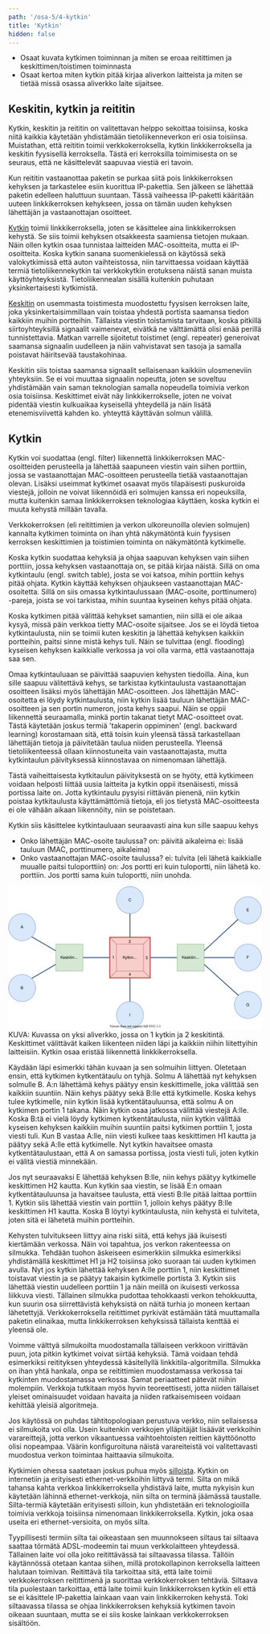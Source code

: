 ```yaml
---
path: '/osa-5/4-kytkin'
title: 'Kytkin'
hidden: false
---
```



<text-box variant='learningObjectives' name='Oppimistavoitteet'>

- Osaat kuvata kytkimen toiminnan ja miten se eroaa reitittimen ja keskittimen/toistimen toiminnasta
- Osaat kertoa miten kytkin pitää kirjaa aliverkon laitteista ja miten se tietää missä osassa aliverkko laite sijaitsee.

</text-box>


## Keskitin, kytkin ja reititin

Kytkin, keskitin ja reititin on valitettavan helppo sekoittaa toisiinsa, koska niitä kaikkia käytetään yhdistämään tietoliikenneverkon eri osia toisiinsa. Muistathan, että reititin toimii verkkokerroksella, kytkin linkkikerroksella ja keskitin fyysisellä kerroksella. Tästä eri kerroksilla toimimisesta on se seuraus, että ne käsittelevät saapuvaa viestiä eri tavoin. 

Kun reititin vastaanottaa paketin se purkaa siitä pois linkkikerroksen kehyksen ja tarkastelee esiin kuorittua IP-pakettia. Sen jälkeen se lähettää paketin edelleen haluttuun suuntaan. Tässä vaiheessa IP-paketti kääritään uuteen linkkikerroksen kehykseen, jossa on tämän uuden kehyksen lähettäjän ja vastaanottajan osoitteet.

[Kytkin](https://fi.wikipedia.org/wiki/Kytkin_(tietoliikenne)) toimii linkkikerroksella, joten se käsittelee aina linkkikerroksen kehystä. Se siis toimii kehyksen otsakkeesta saamiensa tietojen mukaan. Näin ollen kytkin osaa tunnistaa laitteiden MAC-osoitteita, mutta ei IP-osoitteita. Koska kytkin sanana suomenkielessä on käytössä sekä valokytkimissä että auton vaihteistossa, niin tarvittaessa voidaan käyttää termiä tietoliikennekytkin tai verkkokytkin erotuksena näistä sanan muista käyttöyhteyksistä. Tietoliikennealan sisällä kuitenkin puhutaan yksinkertaisesti kytkimistä.

[Keskitin](https://fi.wikipedia.org/wiki/Keskitin) on usemmasta toistimesta muodostettu fyysisen kerroksen laite, joka yksinkertaisimmillaan vain toistaa yhdestä portista saamansa tiedon kaikkiin muihin portteihin. Tällaista viestin toistamista tarvitaan, koska pitkillä siirtoyhteyksillä signaalit vaimenevat, eivätkä ne välttämättä olisi enää perillä tunnistettavia. Matkan varrelle sijoitetut toistimet (engl. repeater) generoivat saamansa signaalin uudelleen ja näin vahvistavat sen tasoja ja samalla poistavat häiritsevää taustakohinaa. 

Keskitin siis toistaa saamansa signaalit sellaisenaan kaikkiin ulosmeneviin yhteyksiin. Se ei voi muuttaa signaalin nopeutta, joten se soveltuu yhdistämään vain saman teknologian samalla nopeudella toimivia verkon osia toisiinsa. Keskittimet eivät näy linkkikerrokselle, joten ne voivat pidentää viestin kulkuaikaa kyseisellä yhteydellä ja näin lisätä etenemisviivettä kahden ko. yhteyttä käyttävän solmun välillä.


## Kytkin

Kytkin voi suodattaa (engl. filter) liikennettä linkkikerroksen MAC-osoitteiden perusteella ja lähettää saapuneen viestin vain siihen porttiin, jossa se vastaanottajan MAC-osoitteen perusteella tietää vastaanottajan olevan. Lisäksi useimmat kytkimet osaavat myös tilapäisesti puskuroida viestejä, jolloin ne voivat liikennöidä eri solmujen kanssa eri nopeuksilla, mutta kuitenkin samaa linkkikerroksen teknologiaa käyttäen, koska kytkin ei muuta kehystä millään tavalla.

Verkkokerroksen (eli reitittimien ja verkon ulkoreunoilla olevien solmujen) kannalta kytkimen toiminta on ihan yhtä näkymätöntä kuin fyysisen kerroksen keskittimien ja toistimien toiminta on näkymätöntä kytkimelle. 

Koska kytkin suodattaa kehyksiä ja ohjaa saapuvan kehyksen vain siihen porttiin, jossa kehyksen vastaanottaja on, se pitää kirjaa näistä.  Sillä on oma kytkintaulu (engl. switch table), josta se voi katsoa, mihin porttiin kehys pitää ohjata. Kytkin käyttää kehyksen ohjaukseen vastaanottajan MAC-osoitetta. Sillä on siis omassa kytkintaulussaan (MAC-osoite, porttinumero) -pareja, joista se voi tarkistaa, mihin suuntaa kyseinen kehys pitää ohjata.

Koska kytkimen pitää välittää kehykset samantien, niin sillä ei ole aikaa kysyä, missä päin verkkoa tietty MAC-osoite sijaitsee. Jos se ei löydä tietoa kytkintaulusta, niin se toimii kuten keskitin ja lähettää kehyksen kaikkiin portteihin, paitsi sinne mistä kehys tuli. Näin se tulvittaa (engl. flooding) kyseisen kehyksen kaikkialle verkossa ja voi olla varma, että vastaanottaja saa sen.

Omaa kytkintauluaan se päivittää saapuvien kehysten tiedoilla. Aina, kun sille saapuu välitettävä kehys, se tarkistaa kytkintaulusta vastaanottajan osoitteen lisäksi myös lähettäjän MAC-osoitteen. Jos lähettäjän MAC-osoitetta ei löydy kytkintaulusta, niin kytkin lisää tauluun lähettäjän MAC-osoitteen ja sen portin numeron, josta kehys saapui. Näin se oppii liikennettä seuraamalla, minkä portin takanat tietyt MAC-osoitteet ovat. Tästä käytetään joskus termiä 'takaperin oppiminen' (engl. backward learning) korostamaan sitä, että toisin kuin yleensä tässä tarkastellaan lähettäjän tietoja ja päivitetään taulua niiden perusteella. Yleensä tietoliikenteessä ollaan kiinnostuneita vain vastaanottajasta, mutta kytkintaulun päivityksessä kiinnostavaa on nimenomaan lähettäjä.

Tästä vaiheittaisesta kytkitaulun päivityksestä on se hyöty, että kytkimeen voidaan helposti liittää uusia laitteita ja kytkin oppii itsenäisesti, missä portissa laite on. Jotta kytkintaulu pysyisi riittävän pienenä, niin kytkin poistaa kytkitaulusta käyttämättömiä tietoja, eli jos tietystä MAC-osoitteesta ei ole vähään aikaan liikennöity, niin se poistetaan. 

Kytkin siis käsittelee kytkintauluaan seuraavasti aina kun sille saapuu kehys
- Onko lähettäjän MAC-osoite taulussa?
    on: päivitä aikaleima
    ei: lisää tauluun (MAC, porttinumero, aikaleima)
- Onko vastaanottajan MAC-osoite taulussa?
    ei:  tulvita (eli lähetä kaikkialle muualle paitsi tuloporttiin)
    on: Jos portti eri kuin tuloportti, niin lähetä ko. porttiin. Jos portti sama kuin tuloportti, niin unohda.

 <img src="../img/kytkinstar.svg" alt="Kuvassa on tähtitopologiaan perustuva verkko, jonka keskipisteessä on kytkin. Kytkimeen tulee ainakin neljä yhteyttä, joista kaksi tulee suoraan solmulta ja kahdessa kytkin on ensin liitetty keskittimeen, joista toiseen on liitetty 2 ja toiseen 3 solmua. Näin meillä on verkon reunoilla kaikkiaan 7 laitetta ja keskemmällä kaksi keskitintä ja yksi kytkin. A ja B on kiinni keskittimessä H1. H1 ja C on yhdistetty kytkimeen K, H1 porttiin 1 ja C porttiin 2. Toisella puolella kytkintä portissa 3 on H2, jossa on kiinni solmut E,F ja G. Lisäksi kytkimessä on vielä kiinni solmu I portissa 4.">
KUVA: Kuvassa on yksi aliverkko, jossa on 1 kytkin ja 2 keskitintä. Keskittimet välittävät kaiken liikenteen niiden läpi ja kaikkiin niihin liitettyihin laitteisiin. Kytkin osaa eristää liikennettä linkkikerroksella.
 

Käydään läpi esimerkki tähän kuvaan ja sen solmuihin liittyen. Oletetaan ensin, että kytkimen kytkentätaulu on tyhjä. Solmu A lähettää nyt kehyksen solmulle B. A:n lähettämä kehys päätyy ensin keskittimelle, joka välittää sen kaikkiin suuntiin. Näin kehys päätyy sekä B:lle että kytkimelle. Koska kehys tulee kytkimelle, niin kytkin lisää kytkentätauluunsa, että solmu A on kytkimen portin 1 takana. Näin kytkin osaa jatkossa välittää viestejä A:lle. Koska B:tä ei vielä löydy kytkimen kytkentätaulusta, niin kytkin välittää kyseisen kehyksen kaikkiin muihin suuntiin paitsi kytkimen porttiin 1, josta viesti tuli.  Kun B vastaa A:lle, niin viesti kulkee taas keskittimen H1 kautta ja päätyy sekä A:lle että kytkimelle. Nyt kytkin havaitsee omasta kytkentätaulustaan, että A on samassa portissa, josta viesti tuli, joten kytkin ei välitä viestiä minnekään.

Jos nyt seuraavaksi E lähettää kehyksen B:lle, niin kehys päätyy kytkimelle keskittimen H2 kautta. Kun kytkin saa viestin, se lisää E:n omaan kytkentätauluunsa ja havaitsee taulusta, että viesti B:lle pitää laittaa porttiin 1. Kytkin siis lähettää viestin vain porttiin 1, jolloin kehys päätyy B:lle keskittimen H1 kautta. Koska B löytyi kytkintaulusta, niin kehystä ei tulviteta, joten sitä ei lähetetä muihin portteihin.

<quiz id="facaa14b-3c2b-574b-b094-8db3c77f228c"> <quiz>

Kehysten tulvitukseen liittyy aina riski siitä, että kehys jää ikuisesti kiertämään verkossa. Näin voi tapahtua, jos verkon rakenteessa on silmukka. Tehdään tuohon äskeiseen esimerkkiin silmukka esimerkiksi yhdistämällä keskittimet H1 ja H2 toisiinsa joko suoraan tai uuden kytkimen avulla. Nyt jos kytkin lähettää kehyksen A:lle porttiin 1, niin keskittimet toistavat viestin ja se päätyy takaisin kytkimelle portista 3. Kytkin siis lähettää viestin uudelleen porttiin 1 ja näin meillä on ikuisesti verkossa liikkuva viesti. Tällainen silmukka pudottaa tehokkaasti verkon tehokkuutta, kun suurin osa siirrettävistä kehyksistä on näitä turhia jo moneen kertaan lähetettyjä. Verkkokerroksella reitittimet pyrkivät estämään tätä muuttamalla paketin elinaikaa, mutta linkkikerroksen kehyksissä tällaista kenttää ei yleensä ole.

Voimme välttyä silmukoilta muodostamalla tällaiseen verkkoon virittävän puun, jota pitkin kytkimet voivat siirtää kehyksiä. Tämä voidaan tehdä esimerkiksi reitityksen yhteydessä käsitellyllä linkkitila-algoritmilla. Silmukka on ihan yhtä hankala, onpa se reitittimien muodostamassa verkossa tai kytkinten muodostamassa verkossa. Samat periaatteet pätevät niihin molempiin. Verkkoja tutkitaan myös hyvin teoreettisesti, jotta niiden tällaiset yleiset ominaisuudet voidaan havaita ja niiden ratkaisemiseen voidaan kehittää yleisiä algoritmeja.

Jos käytössä on puhdas tähtitopologiaan perustuva verkko, niin sellaisessa ei silmukoita voi olla. Usein kuitenkin verkkojen ylläpitäjät lisäävät verkkoihin varareittejä, jotta verkon vikaantuessa vaihtoehtoisten reittien käyttöönotto olisi nopeampaa. Väärin konfiguroituna näistä varareiteistä voi valitettavasti muodostua verkon toimintaa haittaavia silmukoita.

Kytkimien ohessa saatetaan joskus puhua myös [silloista](https://fi.wikipedia.org/wiki/Silta_(tietoliikenne)). Kytkin on internetiin ja erityisesti ethernet-verkkoihin liittyvä termi. Silta on mikä tahansa kahta verkkoa linkkikerroksella yhdistävä laite, mutta nykyisin kun käytetään lähinnä ethernet-verkkoja, niin silta on terminä jäämässä taustalle. Silta-termiä käytetään erityisesti silloin, kun yhdistetään eri teknologioilla toimivia verkkoja toisiinsa nimenomaan linkkikerroksella. Kytkin, joka osaa useita eri ethernet-versioita, on myös silta. 

Tyypillisesti termiin silta tai oikeastaan sen muunnokseen siltaus tai siltaava saattaa törmätä ADSL-modeemin tai muun verkkolaitteen yhteydessä. Tällainen laite voi olla joko reitittävässä tai siltaavassa tilassa. Tällöin käytännössä otetaan kantaa siihen, millä protokollapinon kerroksella laitteen halutaan toimivan. Reitittävä tila tarkoittaa sitä, että laite toimii verkkokerroksen reitittimenä ja suorittaa verkkokerroksen tehtäviä. Siltaava tila puolestaan tarkoittaa, että laite toimii kuin linkkikerroksen kytkin eli että se ei käsittele IP-pakettia lainkaan vaan vain linkkikerroken kehystä. Toki siltaavassa tilassa se ohjaa linkkikerroksen kehyksiä kytkimen tavoin oikeaan suuntaan, mutta se ei siis koske lainkaan verkkokerroksen sisältöön.

<quiz id="6265a026-4ecf-5f5c-9d0a-a7ae04e668b3"> <quiz>


